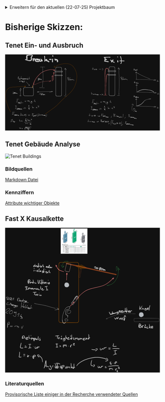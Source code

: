 <details>
<summary>Erweitern für den aktuellen (22-07-25) Projektbaum</summary>

```
./root
¦   .gitignore
¦   tree.txt
¦   
+---ignore
¦       excluded_large_movie_files
¦       
+---rw-params
¦   +---fastX
¦   ¦       exported_links_13-5-2025_15-42-34.html
¦   ¦       FastX-compressed-inRoma.mp4
¦   ¦       
¦   +---tenet
¦       ¦   datapoints_tenet.json
¦       ¦   Tenet-compressed-Breaking_into_Sanjay_Singh's_house.mp4
¦       ¦   
¦       +---assets
¦               compilation_tenet_dark_bg.excalidraw.png
¦               compilation_tenet_light_nobg.excalidraw.svg
¦               readme.md
¦               VardhamTower-Hemer-south_view--shree-vardhan-south-elevation.png
¦               VardhamTower-Hemer-west_view--shree-vardhan-bhulabhai-desai-marg-warden-road.png
¦               VardhamTower-Hemer-west_view--shree-vardhan-upper-floors-behind-geeta-building.png
¦               VardhamTower-maps-east_view.png
¦               VardhamTower-maps-north-west_view.png
¦               VardhamTower-maps-north_view.png
¦               VardhamTower-maps-south-east_view.png
¦               VardhamTower-maps-south_view.png
¦               VardhamTower-osm_buildings-maps-environment.png
¦               VardhamTower-satellite-maps-environment.png
¦               VardhamTower-satellite-maps.png
¦               VardhamTower-Tenet-west_view-aerial.png
¦               
+---scripts
¦   +---pythonProject
¦       ¦   fastX-br.py
¦       ¦   webp-to-png.py
¦       ¦   
¦       +---.idea
¦       ¦      .gitignore
¦       ¦             
¦       +---.venv
¦              .gitignore
¦                              
+---sketches
    +---fastX
    ¦       fastX_dark_bg.excalidraw.png
    ¦       fastX_light_nobg.excalidraw.svg
    ¦       
    +---tenet
            tenet_dark_bg.excalidraw.png
            tenet_light_nobg.excalidraw.svg
            

```
</details>

# Bisherige Skizzen:

## Tenet Ein- und Ausbruch
![Tenet](sketches/tenet/tenet_dark_bg.excalidraw.png)
## Tenet Gebäude Analyse
![Tenet Buildings](rw-params/tenet/assets/compilation_tenet_dark_bg.excalidraw.png)
### Bildquellen
[Markdown Datei](rw-params/tenet/assets/readme.md)
### Kennziffern
[Attribute wichtiger Objekte](rw-params/tenet/datapoints_tenet.json)

## Fast X Kausalkette 
![Fast X](sketches/fastX/fastX_dark_bg.excalidraw.png)
### Literaturquellen
[Provisorische Liste einiger in der Recherche verwendeter Quellen](rw-params/fastX/exported_links_13-5-2025_15-42-34.html)